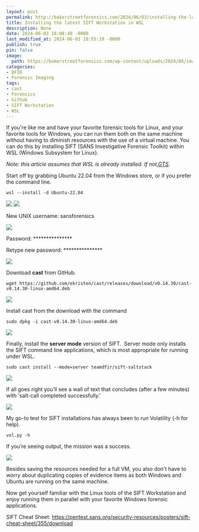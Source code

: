 ```yaml
---
layout: post
permalink: http://bakerstreetforensics.com/2024/06/03/installing-the-latest-sift-workstation-in-wsl/
title: Installing the latest SIFT Workstation in WSL
description: None
date: 2024-06-03 16:08:48 -0000
last_modified_at: 2024-06-03 18:55:10 -0000
publish: true
pin: false
image:
  path: https://bakerstreetforensics.com/wp-content/uploads/2024/06/image-2.png
categories:
- DFIR
- Forensic Imaging
tags:
- cast
- Forensics
- Github
- SIFT Workstation
- WSL
---
```

If you're like me and have your favorite forensic tools for Linux, and your favorite tools for Windows, you can run them both on the same machine without having to diminish resources with the use of a virtual machine. You can do this by installing SIFT (SANS Investigative Forensic Toolkit) within WSL (Windows Subsystem for Linux).

_Note: this article assumes that WSL is already installed. If not,[GTS](https://googlethatforyou.com?q=How%20to%20install%20WSL%20on%20windows)._

Start off by grabbing Ubuntu 22.04 from the Windows store, or if you prefer the command line. 
    
    
    wsl --install -d Ubuntu-22.04

![](https://bakerstreetforensics.com/wp-content/uploads/2024/06/screenshot-2024-06-03-at-9.55.19e280afam.png?w=1024) ![](https://bakerstreetforensics.com/wp-content/uploads/2024/06/screenshot-2024-06-03-at-9.57.35e280afam.png?w=1024)

New UNIX username: sansforensics

![](https://bakerstreetforensics.com/wp-content/uploads/2024/06/screenshot-2024-06-03-at-9.57.57e280afam.png?w=1024)

Password: ***************

Retype new password: ***************

![](https://bakerstreetforensics.com/wp-content/uploads/2024/06/screenshot-2024-06-03-at-9.58.41e280afam.png?w=1024)

Download **cast** from GitHub. 
    
    
    wget https://github.com/ekristen/cast/releases/download/v0.14.30/cast-v0.14.30-linux-amd64.deb

![](https://bakerstreetforensics.com/wp-content/uploads/2024/06/screenshot-2024-06-03-at-9.59.22e280afam.png?w=689)

Install cast from the download with the command
    
    
    sudo dpkg -i cast-v0.14.30-linux-amd64.deb

![](https://bakerstreetforensics.com/wp-content/uploads/2024/06/screenshot-2024-06-03-at-9.59.43e280afam.png?w=833)

Finally, install the **server mode** version of SIFT.  Server mode only installs the SIFT command line applications, which is most appropriate for running under WSL.
    
    
    sudo cast install --mode=server teamdfir/sift-saltstack

![](https://bakerstreetforensics.com/wp-content/uploads/2024/06/screenshot-2024-06-03-at-10.52.23e280afam.png?w=1024)

If all goes right you’ll see a wall of text that concludes (after a few minutes) with 'salt-call completed successfully.'

![](https://bakerstreetforensics.com/wp-content/uploads/2024/06/screenshot-2024-06-03-at-11.01.22e280afam.png?w=1024)

My go-to test for SIFT installations has always been to run Volatility (-h for help).
    
    
    vol.py -h

If you’re seeing output, the mission was a success.

![](https://bakerstreetforensics.com/wp-content/uploads/2024/06/screenshot-2024-06-03-at-11.17.35e280afam.png?w=1024)

Besides saving the resources needed for a full VM, you also don't have to worry about duplicating copies of evidence items as both Windows and Ubuntu are running on the same machine.

Now get yourself familiar with the Linux tools of the SIFT Workstation and enjoy running them in parallel with your favorite Windows forensic applications.

SIFT Cheat Sheet: <https://pentest.sans.org/security-resources/posters/sift-cheat-sheet/355/download>
